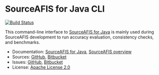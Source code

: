# SourceAFIS for Java CLI #

[![Build Status](https://travis-ci.com/robertvazan/sourceafis-java-cli.svg?branch=master)](https://travis-ci.com/robertvazan/sourceafis-java-cli)

This command-line interface to [SourceAFIS for Java](https://sourceafis.machinezoo.com/java) is mainly used during SourceAFIS development to run accuracy evaluation, consistency checks, and benchmarks.

* Documentation: [SourceAFIS for Java](https://sourceafis.machinezoo.com/java), [SourceAFIS overview](https://sourceafis.machinezoo.com/)
* Sources: [GitHub](https://github.com/robertvazan/sourceafis-java-cli), [Bitbucket](https://bitbucket.org/robertvazan/sourceafis-java-cli)
* Issues: [GitHub](https://github.com/robertvazan/sourceafis-java-cli/issues), [Bitbucket](https://bitbucket.org/robertvazan/sourceafis-java-cli/issues)
* License: [Apache License 2.0](LICENSE)

